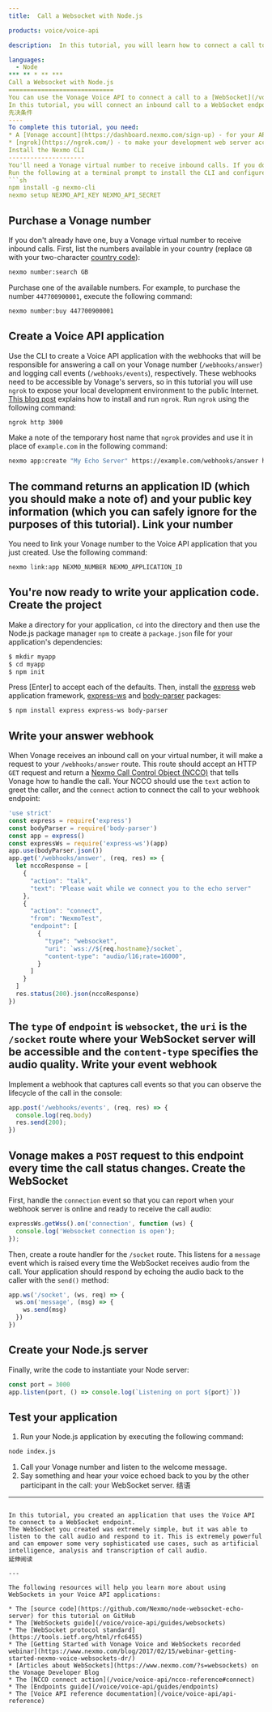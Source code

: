 ```yaml
---
title:  Call a Websocket with Node.js

products: voice/voice-api

description:  In this tutorial, you will learn how to connect a call to a websocket endpoint that echoes the call audio back to the caller.

languages:
  - Node
*** ** * ** ***
Call a Websocket with Node.js
=============================
You can use the Vonage Voice API to connect a call to a [WebSocket](/voice/voice-api/guides/websockets), giving you a two-way stream of the call audio delivered over the WebSocket protocol in real-time. This enables you to process the call audio to perform tasks such as sentiment analysis, real-time transcription and decision-making using artificial intelligence.
In this tutorial, you will connect an inbound call to a WebSocket endpoint. The WebSocket server will listen to the call audio and echo it back to you. You will implement this using the [express](https://expressjs.com) web application framework and [express-ws](https://www.npmjs.com/package/express-ws), which lets you define WebSocket endpoints like any other `express` route.
先决条件
----
To complete this tutorial, you need:
* A [Vonage account](https://dashboard.nexmo.com/sign-up) - for your API key and secret
* [ngrok](https://ngrok.com/) - to make your development web server accessible to Vonage's servers over the Internet
Install the Nexmo CLI
---------------------
You'll need a Vonage virtual number to receive inbound calls. If you don't already have one, you can either purchase and configure numbers in the [developer dashboard](https://dashboard.nexmo.com) or use the [Nexmo CLI](https://github.com/Nexmo/nexmo-cli). This tutorial uses the CLI.
Run the following at a terminal prompt to install the CLI and configure it with your API key and secret, which you will find in the [developer dashboard](https://dashboard.nexmo.com):
```sh
npm install -g nexmo-cli
nexmo setup NEXMO_API_KEY NEXMO_API_SECRET
```
Purchase a Vonage number
------------------------
If you don't already have one, buy a Vonage virtual number to receive inbound calls.
First, list the numbers available in your country (replace `GB` with your two-character [country code](https://www.iban.com/country-codes)):
```sh
nexmo number:search GB
```
Purchase one of the available numbers. For example, to purchase the number `447700900001`, execute the following command:
```sh
nexmo number:buy 447700900001
```
Create a Voice API application
------------------------------
Use the CLI to create a Voice API application with the webhooks that will be responsible for answering a call on your Vonage number (`/webhooks/answer`) and logging call events (`/webhooks/events`), respectively.
These webhooks need to be accessible by Vonage's servers, so in this tutorial you will use `ngrok` to expose your local development environment to the public Internet. [This blog post](https://www.nexmo.com/blog/2017/07/04/local-development-nexmo-ngrok-tunnel-dr/) explains how to install and run `ngrok`.
Run `ngrok` using the following command:
```sh
ngrok http 3000
```
Make a note of the temporary host name that `ngrok` provides and use it in place of `example.com` in the following command:
```sh
nexmo app:create "My Echo Server" https://example.com/webhooks/answer https://example.com/webhooks/events
```
The command returns an application ID (which you should make a note of) and your public key information (which you can safely ignore for the purposes of this tutorial).
Link your number
----------------
You need to link your Vonage number to the Voice API application that you just created. Use the following command:
```sh
nexmo link:app NEXMO_NUMBER NEXMO_APPLICATION_ID
```
You're now ready to write your application code.
Create the project
------------------
Make a directory for your application, `cd` into the directory and then use the Node.js package manager `npm` to create a `package.json` file for your application's dependencies:
```sh
$ mkdir myapp
$ cd myapp
$ npm init
```
Press [Enter] to accept each of the defaults.
Then, install the [express](https://expressjs.com) web application framework, [express-ws](https://www.npmjs.com/package/express-ws) and [body-parser](https://www.npmjs.com/package/body-parser) packages:
```sh
$ npm install express express-ws body-parser
```
Write your answer webhook
-------------------------
When Vonage receives an inbound call on your virtual number, it will make a request to your `/webhooks/answer` route. This route should accept an HTTP `GET` request and return a [Nexmo Call Control Object (NCCO)](/voice/voice-api/ncco-reference) that tells Vonage how to handle the call.
Your NCCO should use the `text` action to greet the caller, and the `connect` action to connect the call to your webhook endpoint:
```javascript
'use strict'
const express = require('express')
const bodyParser = require('body-parser')
const app = express()
const expressWs = require('express-ws')(app)
app.use(bodyParser.json())
app.get('/webhooks/answer', (req, res) => {
  let nccoResponse = [
    {
      "action": "talk",
      "text": "Please wait while we connect you to the echo server"
    },
    {
      "action": "connect",
      "from": "NexmoTest",
      "endpoint": [
        {
          "type": "websocket",
          "uri": `wss://${req.hostname}/socket`,
          "content-type": "audio/l16;rate=16000",
        }
      ]
    }
  ]
  res.status(200).json(nccoResponse)
})
```
The `type` of `endpoint` is `websocket`, the `uri` is the `/socket` route where your WebSocket server will be accessible and the `content-type` specifies the audio quality.
Write your event webhook
------------------------
Implement a webhook that captures call events so that you can observe the lifecycle of the call in the console:
```javascript
app.post('/webhooks/events', (req, res) => {
  console.log(req.body)
  res.send(200);
})
```
Vonage makes a `POST` request to this endpoint every time the call status changes.
Create the WebSocket
--------------------
First, handle the `connection` event so that you can report when your webhook server is online and ready to receive the call audio:
```javascript
expressWs.getWss().on('connection', function (ws) {
  console.log('Websocket connection is open');
});
```
Then, create a route handler for the `/socket` route. This listens for a `message` event which is raised every time the WebSocket receives audio from the call. Your application should respond by echoing the audio back to the caller with the `send()` method:
```javascript
app.ws('/socket', (ws, req) => {
  ws.on('message', (msg) => {
    ws.send(msg)
  })
})
```
Create your Node.js server
--------------------------
Finally, write the code to instantiate your Node server:
```javascript
const port = 3000
app.listen(port, () => console.log(`Listening on port ${port}`))
```
Test your application
---------------------
1. Run your Node.js application by executing the following command:
```sh
node index.js
```
1. Call your Vonage number and listen to the welcome message.
2. Say something and hear your voice echoed back to you by the other participant in the call: your WebSocket server.
结语
---
```

In this tutorial, you created an application that uses the Voice API to connect to a WebSocket endpoint.
The WebSocket you created was extremely simple, but it was able to listen to the call audio and respond to it. This is extremely powerful and can empower some very sophisticated use cases, such as artificial intelligence, analysis and transcription of call audio.
延伸阅读

---

The following resources will help you learn more about using WebSockets in your Voice API applications:

* The [source code](https://github.com/Nexmo/node-websocket-echo-server) for this tutorial on GitHub
* The [WebSockets guide](/voice/voice-api/guides/websockets)
* The [WebSocket protocol standard](https://tools.ietf.org/html/rfc6455)
* The [Getting Started with Vonage Voice and WebSockets recorded webinar](https://www.nexmo.com/blog/2017/02/15/webinar-getting-started-nexmo-voice-websockets-dr/)
* [Articles about WebSockets](https://www.nexmo.com/?s=websockets) on the Vonage Developer Blog
* The [NCCO connect action](/voice/voice-api/ncco-reference#connect)
* The [Endpoints guide](/voice/voice-api/guides/endpoints)
* The [Voice API reference documentation](/voice/voice-api/api-reference)

